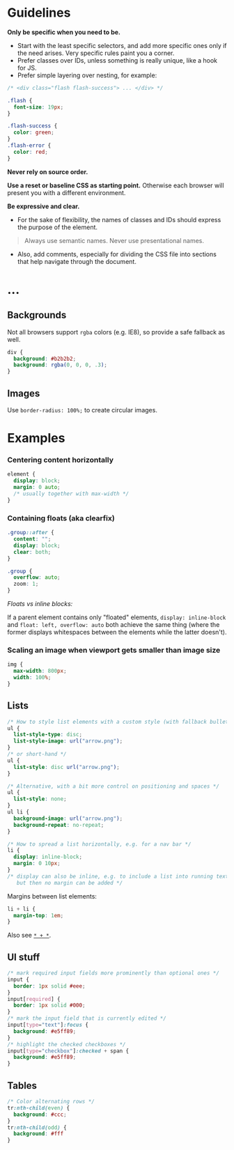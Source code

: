 # Guidelines

**Only be specific when you need to be.**

* Start with the least specific selectors, and add more specific ones only if the need arises. Very specific rules paint you a corner.
* Prefer classes over IDs, unless something is really unique, like a hook for JS.
* Prefer simple layering over nesting, for example:
```css
/* <div class="flash flash-success"> ... </div> */

.flash {
  font-size: 19px;
}

.flash-success {
  color: green;
}
.flash-error {
  color: red;
}
```

**Never rely on source order.**

**Use a reset or baseline CSS as starting point.** Otherwise each browser will present you with a different environment.

**Be expressive and clear.**

* For the sake of flexibility, the names of classes and IDs should express the purpose of the element.
> Always use semantic names. Never use presentational names.

* Also, add comments, especially for dividing the CSS file into sections that help navigate through the document.

# ...

## Backgrounds

Not all browsers support `rgba` colors (e.g. IE8), so provide a safe fallback as well.
```css
div {
  background: #b2b2b2;
  background: rgba(0, 0, 0, .3);
}
```

## Images

Use `border-radius: 100%;` to create circular images.

# Examples

### Centering content horizontally

```css
element {
  display: block;
  margin: 0 auto;
  /* usually together with max-width */
}
```

### Containing floats (aka clearfix)

```css
.group::after {
  content: "";
  display: block;
  clear: both;
}
```

```css
.group {
  overflow: auto;
  zoom: 1;
}
```

_Floats vs inline blocks:_

If a parent element contains only "floated" elements,
`display: inline-block` and `float: left, overflow: auto` both achieve the same thing
(where the former displays whitespaces between the elements while the latter doesn't).


### Scaling an image when viewport gets smaller than image size

```css
img {
  max-width: 800px;
  width: 100%;
}
```

## Lists

```css
/* How to style list elements with a custom style (with fallback bullets) */
ul {
  list-style-type: disc;
  list-style-image: url("arrow.png");
}
/* or short-hand */
ul {
  list-style: disc url("arrow.png");
}

/* Alternative, with a bit more control on positioning and spaces */
ul {
  list-style: none;
}
ul li {
  background-image: url("arrow.png");
  background-repeat: no-repeat;
}

/* How to spread a list horizontally, e.g. for a nav bar */
li {
  display: inline-block;
  margin: 0 10px;
}
/* display can also be inline, e.g. to include a list into running text,
   but then no margin can be added */
```

Margins between list elements:
```css
li + li {
  margin-top: 1em;
}
```
Also see [`* + *`](http://alistapart.com/article/axiomatic-css-and-lobotomized-owls).

## UI stuff

```css
/* mark required input fields more prominently than optional ones */
input {
  border: 1px solid #eee;
}
input[required] {
  border: 1px solid #000;
}
/* mark the input field that is currently edited */
input[type="text"]:focus {
  background: #e5ff89;
}
/* highlight the checked checkboxes */
input[type="checkbox"]:checked + span {
  background: #e5ff89;
}
```

## Tables

```css
/* Color alternating rows */
tr:nth-child(even) {
  background: #ccc;
}
tr:nth-child(odd) {
  background: #fff
}
```
